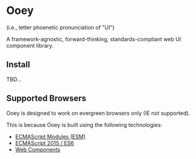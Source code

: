 # Ooey

(i.e., letter phoenetic pronunciation of "UI")

A framework-agnostic, forward-thinking, standards-compliant web UI component library.

## Install
TBD...


## Supported Browsers

Ooey is designed to work on evergreen browsers only (IE not supported).

This is because Ooey is built using the following technologies:

* [ECMAScript Modules (ESM)](https://developer.mozilla.org/en-US/docs/Web/JavaScript/Guide/Modules)
* [ECMAScript 2015 / ES6](https://kangax.github.io/compat-table/es6/)
* [Web Components](https://developer.mozilla.org/en-US/docs/Web/Web_Components)
